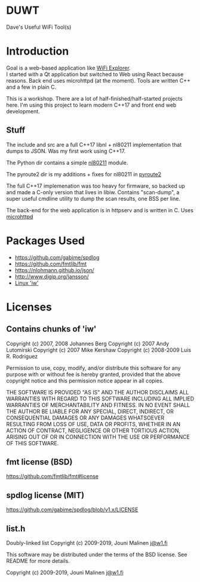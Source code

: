 # DUWT
Dave's Useful WiFi Tool(s)

# Introduction

Goal is a web-based application like [WiFi Explorer](https://www.adriangranados.com/).  
I started with a Qt application but switched to Web using React because reasons. Back end 
uses microhttpd (at the moment). Tools are written C++ and a few in plain C.

This is a workshop. There are a lot of half-finished/half-started projects
here. I'm using this project to learn modern C++17 and front end web
development.

## Stuff

The include and src are a full C++17 libnl + nl80211 implementation that dumps
to JSON. Was my first work using C++17.

The Python dir contains a simple [nl80211](https://wireless.wiki.kernel.org/en/developers/Documentation/nl80211) module.

The pyroute2 dir is my additions + fixes for nl80211 in [pyroute2](https://pypi.org/project/pyroute2/)

The full C++17 implemenation was too heavy for firmware, so backed up and made
a C-only version that lives in libiw. Contains "scan-dump", a super useful
cmdline utility to dump the scan results, one BSS per line.

The back-end for the web application is in httpserv and is written in C.
Uses [microhttpd](https://www.gnu.org/software/libmicrohttpd/)

# Packages Used
 - https://github.com/gabime/spdlog
 - https://github.com/fmtlib/fmt
 - https://nlohmann.github.io/json/
 - http://www.digip.org/jansson/
 - [Linux 'iw'](https://git.kernel.org/pub/scm/linux/kernel/git/jberg/iw.git)

# Licenses

## Contains chunks of 'iw'
Copyright (c) 2007, 2008        Johannes Berg
Copyright (c) 2007              Andy Lutomirski
Copyright (c) 2007              Mike Kershaw
Copyright (c) 2008-2009         Luis R. Rodriguez

Permission to use, copy, modify, and/or distribute this software for any
purpose with or without fee is hereby granted, provided that the above
copyright notice and this permission notice appear in all copies.

THE SOFTWARE IS PROVIDED "AS IS" AND THE AUTHOR DISCLAIMS ALL WARRANTIES
WITH REGARD TO THIS SOFTWARE INCLUDING ALL IMPLIED WARRANTIES OF
MERCHANTABILITY AND FITNESS. IN NO EVENT SHALL THE AUTHOR BE LIABLE FOR
ANY SPECIAL, DIRECT, INDIRECT, OR CONSEQUENTIAL DAMAGES OR ANY DAMAGES
WHATSOEVER RESULTING FROM LOSS OF USE, DATA OR PROFITS, WHETHER IN AN
ACTION OF CONTRACT, NEGLIGENCE OR OTHER TORTIOUS ACTION, ARISING OUT OF
OR IN CONNECTION WITH THE USE OR PERFORMANCE OF THIS SOFTWARE.

## fmt license (BSD)
https://github.com/fmtlib/fmt#license

## spdlog license (MIT)
https://github.com/gabime/spdlog/blob/v1.x/LICENSE

## list.h
Doubly-linked list
Copyright (c) 2009-2019, Jouni Malinen <j@w1.fi>

This software may be distributed under the terms of the BSD license.
See README for more details.

Copyright (c) 2009-2019, Jouni Malinen <j@w1.fi>
